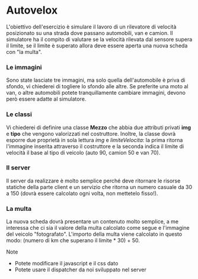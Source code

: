 # Autovelox

L'obiettivo dell'esercizio è simulare il lavoro di un rilevatore di velocità posizionato su una strada dove passano automobili, van e camion. Il simulatore ha il compito di valutare se la velocità rilevata dal sensore supera il limite, se il limite è superato allora deve essere aperta una nuova scheda con "la multa". 

### Le immagini
Sono state lasciate tre immagini, ma solo quella dell'automobile è priva di sfondo, vi chiederei di togliere lo sfondo alle altre. Se preferite una moto al van, o altre automobili potete tranquillamente cambiare immagini, devono però essere adatte al simulatore.

### Le classi
Vi chiederei di definire una classe **Mezzo** che abbia due attributi privati **img** e **tipo** che vengono valorizzati nel costruttore. Inoltre, la classe dovrà esporre due proprietà in sola lettura *img* e *limiteVelocita*: la prima ritorna l'immagine inserita attraverso il costruttore e la seconda indica il limite di velocità il base al tipo di veicolo (auto 90, camion 50 e van 70).

### Il server
Il server da realizzare è molto semplice perché deve ritornare le risorse statiche della parte client e un servizio che ritorna un numero casuale da 30 a 150 (dovrà essere calcolato ogni volta, non mettetelo fisso!). 

### La multa
La nuova scheda dovrà presentare un contenuto molto semplice, a me interessa che ci sia il valore della multa calcolato come segue e l'immagine del veicolo "fotografato".
L'importo della multa viene calcolato in questo modo: (numero di km che superano il limite * 30) + 50.

> [!NOTE]
> - Potete modificare il javascript e il css dato
> - Potete usare il dispatcher da noi sviluppato nel server 
